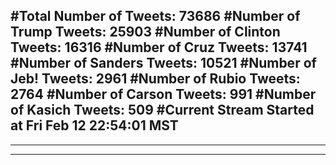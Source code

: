 #Total Number of Tweets: 73686 
#Number of Trump Tweets: 25903
#Number of Clinton Tweets: 16316
#Number of Cruz Tweets: 13741
#Number of Sanders Tweets: 10521
#Number of Jeb! Tweets: 2961
#Number of Rubio Tweets: 2764
#Number of Carson Tweets: 991
#Number of Kasich Tweets: 509
#Current Stream Started at Fri Feb 12 22:54:01 MST
---
---
---
